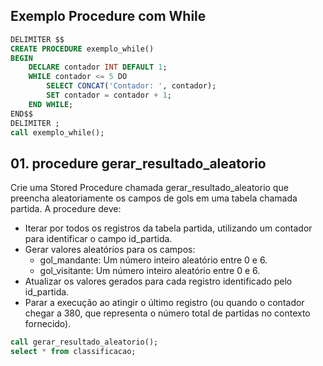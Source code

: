 ## Exemplo Procedure com While

```sql
DELIMITER $$
CREATE PROCEDURE exemplo_while()
BEGIN
    DECLARE contador INT DEFAULT 1;  
    WHILE contador <= 5 DO
        SELECT CONCAT('Contador: ', contador);
        SET contador = contador + 1;
    END WHILE;
END$$
DELIMITER ;
call exemplo_while();
```
## 01. procedure gerar_resultado_aleatorio
Crie uma Stored Procedure chamada gerar_resultado_aleatorio que preencha aleatoriamente os campos de gols em uma tabela chamada partida. A procedure deve:

- Iterar por todos os registros da tabela partida, utilizando um contador para identificar o campo id_partida.
- Gerar valores aleatórios para os campos:
  - gol_mandante: Um número inteiro aleatório entre 0 e 6.
  - gol_visitante: Um número inteiro aleatório entre 0 e 6.
- Atualizar os valores gerados para cada registro identificado pelo id_partida.
- Parar a execução ao atingir o último registro (ou quando o contador chegar a 380, que representa o número total de partidas no contexto fornecido).

```sql
call gerar_resultado_aleatorio();
select * from classificacao;
```
